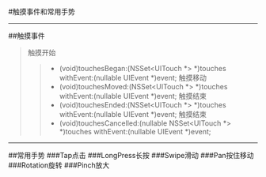 #触摸事件和常用手势

---
##触摸事件
>触摸开始
>>- (void)touchesBegan:(NSSet<UITouch *> *)touches withEvent:(nullable UIEvent *)event;
>触摸移动
>>- (void)touchesMoved:(NSSet<UITouch *> *)touches withEvent:(nullable UIEvent *)event;
>触摸结束
>>- (void)touchesEnded:(NSSet<UITouch *> *)touches withEvent:(nullable UIEvent *)event;
>触摸结束
>>- (void)touchesCancelled:(nullable NSSet<UITouch *> *)touches withEvent:(nullable UIEvent *)event;


---
##常用手势
###Tap点击
###LongPress长按
###Swipe滑动
###Pan按住移动
###Rotation旋转
###Pinch放大

